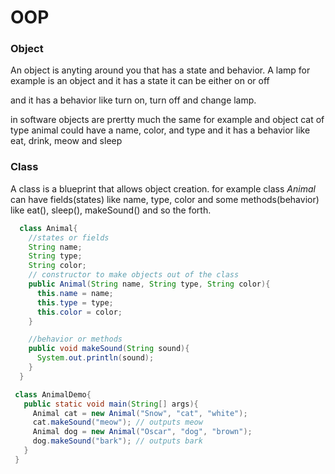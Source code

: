 # OOP
### Object
An object is anyting around you that has a state and behavior. A lamp for example is an object and it has a state it can be either on or off

and it has a behavior like turn on, turn off and change lamp.

in software objects are prertty much the same for example and object cat of type animal could have a name, color, and type and it has a behavior like eat, drink, meow and sleep

### Class
A class is a blueprint that allows object creation. for example class *Animal* can have fields(states) like name, type, color and some methods(behavior) like eat(), sleep(), makeSound() and so the forth.

```java
  class Animal{
    //states or fields
    String name;
    String type;
    String color;
    // constructor to make objects out of the class
    public Animal(String name, String type, String color){
      this.name = name;
      this.type = type;
      this.color = color;
    }

    //behavior or methods
    public void makeSound(String sound){
      System.out.println(sound);
    }
  }
 ```

 ```java 
  class AnimalDemo{
    public static void main(String[] args){
      Animal cat = new Animal("Snow", "cat", "white");
      cat.makeSound("meow"); // outputs meow
      Animal dog = new Animal("Oscar", "dog", "brown");
      dog.makeSound("bark"); // outputs bark
    }
  }
 ```